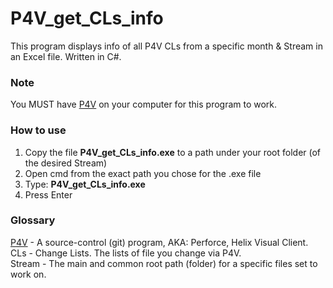 # P4V_get_CLs_info
This program displays info of all P4V CLs from a specific month &amp; Stream in an Excel file. Written in C#.

### Note
You MUST have [P4V](https://www.perforce.com/downloads/helix-visual-client-p4v) on your computer for this program to work. <br>

### How to use
1) Copy the file **P4V_get_CLs_info.exe** to a path under your root folder (of the desired Stream) <br>
2) Open cmd from the exact path you chose for the .exe file <br>
3) Type: **P4V_get_CLs_info.exe** <br>
4) Press Enter <br>

### Glossary
[P4V](https://www.perforce.com/downloads/helix-visual-client-p4v) - A source-control (git) program, AKA: Perforce, Helix Visual Client.<br>
CLs - Change Lists. The lists of file you change via P4V. <br>
Stream - The main and common root path (folder) for a specific files set to work on. <br>
